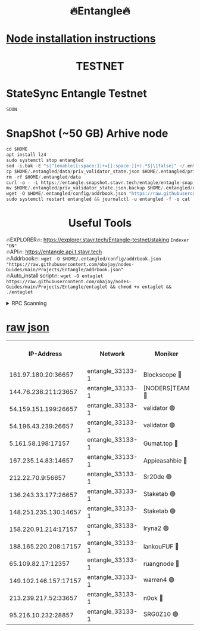 <h1 align="center"> 🔥Entangle🔥</h1>

[Node installation instructions](https://github.com/obajay/nodes-Guides/tree/main/Projects/Entangle)
=

<h1 align="center"> TESTNET</h1>

# StateSync Entangle Testnet
```python
SOON
```
# SnapShot (~50 GB) Arhive node
```python
cd $HOME
apt install lz4
sudo systemctl stop entangled
sed -i.bak -E "s|^(enable[[:space:]]+=[[:space:]]+).*$|\1false|" ~/.entangled/config/config.toml
cp $HOME/.entangled/data/priv_validator_state.json $HOME/.entangled/priv_validator_state.json.backup
rm -rf $HOME/.entangled/data
curl -o - -L https://entangle.snapshot.stavr.tech/entagle/entagle-snap.tar.lz4 | lz4 -c -d - | tar -x -C $HOME/.entangled --strip-components 2
mv $HOME/.entangled/priv_validator_state.json.backup $HOME/.entangled/data/priv_validator_state.json
wget -O $HOME/.entangled/config/addrbook.json "https://raw.githubusercontent.com/obajay/nodes-Guides/main/Projects/Entangle/addrbook.json"
sudo systemctl restart entangled && journalctl -u entangled -f -o cat
```
 <h1 align="center"> Useful Tools</h1>
 
🔥EXPLORER🔥: https://explorer.stavr.tech/Entangle-testnet/staking        `Indexer "ON"` \
🔥API🔥:      https://entangle.api.t.stavr.tech \
🔥Addrbook🔥: ```wget -O $HOME/.entangled/config/addrbook.json "https://raw.githubusercontent.com/obajay/nodes-Guides/main/Projects/Entangle/addrbook.json"``` \
🔥Auto_install script🔥:  `wget -O entaglet https://raw.githubusercontent.com/obajay/nodes-Guides/main/Projects/Entangle/entaglet && chmod +x entaglet && ./entaglet`


<details>
<summary>RPC Scanning</summary>

<h2 align="center"> We scan nodes in real time every 4 hours. And we provide the final result of RPC endpoints.
We cannot influence the operation of these nodes in any way. </h2>


```python
If Voting Power is higher than 0 --> then the Node is a validator of the network and may be subject to attack and be a potential threat to the chain.
```
```python
We marked such validators with a red symbol
```

</details>

[raw json](https://rpc-check.entangt.stavr.tech/entangt/rpc-entangt-result.json)
=


<table><tr><th>IP-Address</th><th>Network</th><th>Moniker</th><th>Latest Block Height</th><th>Earliest Block Height</th><th>Catching Up</th><th>Voting Power</th><th>Scan Time</th></tr><tr><td>161.97.180.20:36657</td><td>entangle_33133-1</td><td>Blockscope 🔴</td><td>924617</td><td>1</td><td>False</td><td>141496446037095</td><td>2023-12-04T08:49:34.824939888UTC</td></tr><tr><td>144.76.236.211:23657</td><td>entangle_33133-1</td><td>[NODERS]TEAM 🔴</td><td>924619</td><td>1</td><td>False</td><td>47049700500000000</td><td>2023-12-04T08:49:46.449113483UTC</td></tr><tr><td>54.159.151.199:26657</td><td>entangle_33133-1</td><td>validator 🟢</td><td>924620</td><td>1</td><td>False</td><td>0</td><td>2023-12-04T08:49:53.808884794UTC</td></tr><tr><td>54.196.43.239:26657</td><td>entangle_33133-1</td><td>validator 🟢</td><td>924620</td><td>1</td><td>False</td><td>0</td><td>2023-12-04T08:49:54.493491990UTC</td></tr><tr><td>5.161.58.198:17157</td><td>entangle_33133-1</td><td>Gumat.top 🔴</td><td>924621</td><td>522001</td><td>False</td><td>80934118562062</td><td>2023-12-04T08:49:59.907801424UTC</td></tr><tr><td>167.235.14.83:14657</td><td>entangle_33133-1</td><td>Appieasahbie 🔴</td><td>924621</td><td>531401</td><td>False</td><td>44568809900999996</td><td>2023-12-04T08:49:57.175926816UTC</td></tr><tr><td>212.22.70.9:56657</td><td>entangle_33133-1</td><td>Sr20de 🟢</td><td>924617</td><td>620601</td><td>False</td><td>0</td><td>2023-12-04T08:49:34.303295002UTC</td></tr><tr><td>136.243.33.177:26657</td><td>entangle_33133-1</td><td>Staketab 🟢</td><td>924619</td><td>660001</td><td>False</td><td>0</td><td>2023-12-04T08:49:48.773102866UTC</td></tr><tr><td>148.251.235.130:14657</td><td>entangle_33133-1</td><td>Staketab 🟢</td><td>924617</td><td>660801</td><td>False</td><td>0</td><td>2023-12-04T08:49:34.535082085UTC</td></tr><tr><td>158.220.91.214:17157</td><td>entangle_33133-1</td><td>Iryna2 🟢</td><td>924620</td><td>704001</td><td>False</td><td>0</td><td>2023-12-04T08:49:54.893543842UTC</td></tr><tr><td>188.165.220.208:17157</td><td>entangle_33133-1</td><td>lankouFUF 🔴</td><td>924618</td><td>725001</td><td>False</td><td>141899900000002</td><td>2023-12-04T08:49:39.690981457UTC</td></tr><tr><td>65.109.82.17:12357</td><td>entangle_33133-1</td><td>ruangnode 🔴</td><td>924617</td><td>806001</td><td>False</td><td>160371482790726</td><td>2023-12-04T08:49:35.211329248UTC</td></tr><tr><td>149.102.146.157:17157</td><td>entangle_33133-1</td><td>warren4 🟢</td><td>924619</td><td>822001</td><td>False</td><td>0</td><td>2023-12-04T08:49:46.177954749UTC</td></tr><tr><td>213.239.217.52:33657</td><td>entangle_33133-1</td><td>n0ok 🔴</td><td>924620</td><td>824620</td><td>False</td><td>46574292273662988</td><td>2023-12-04T08:49:53.107466044UTC</td></tr><tr><td>95.216.10.232:28857</td><td>entangle_33133-1</td><td>SRG0Z10 🟢</td><td>924617</td><td>842001</td><td>False</td><td>0</td><td>2023-12-04T08:49:33.858554477UTC</td></tr></table>
